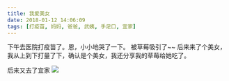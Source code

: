 ```yaml
---
title: 我爱美女
date: 2018-01-12 14:06:09
tags: [打疫苗, 妈妈, 爸爸, 武姨, 手足口, 宜家]
---
```

下午去医院打疫苗了。恩，小小地哭了一下。
被草莓吸引了~~
后来来了个美女，我从上到下打量了下，确认是个美女，我还分享我的草莓给她吃了。

后来又去了宜家
![](http://images.dsphoebe.com/IMG_2490.JPG)